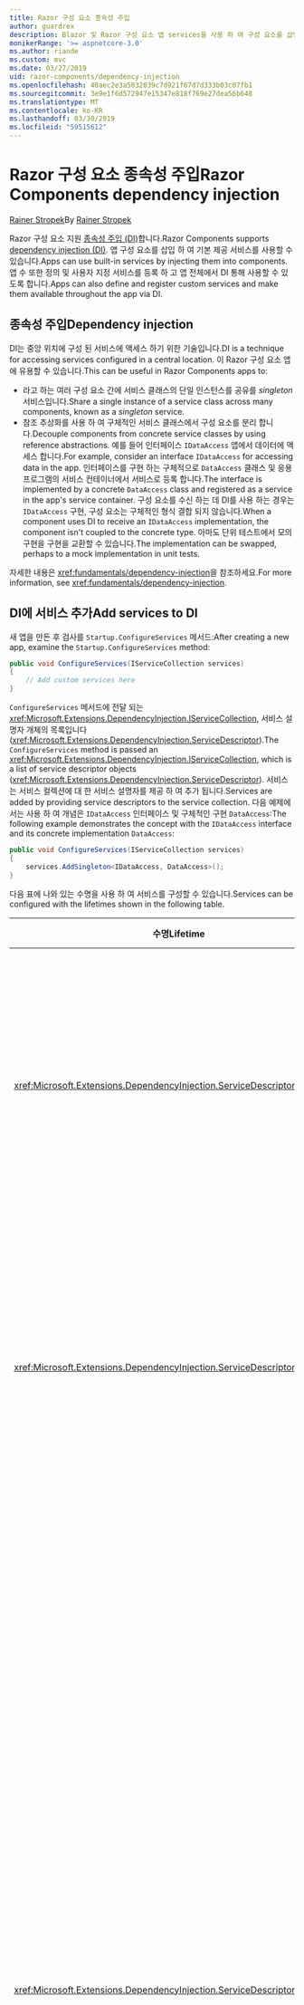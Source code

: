 ```yaml
---
title: Razor 구성 요소 종속성 주입
author: guardrex
description: Blazor 및 Razor 구성 요소 앱 services을 사용 하 여 구성 요소를 삽입 하 여는 방법을 참조 하세요.
monikerRange: '>= aspnetcore-3.0'
ms.author: riande
ms.custom: mvc
ms.date: 03/27/2019
uid: razor-components/dependency-injection
ms.openlocfilehash: 40aec2e3a5032039c7d921f67d7d333b03c07fb1
ms.sourcegitcommit: 3e9e1f6d572947e15347e818f769e27dea56b648
ms.translationtype: MT
ms.contentlocale: ko-KR
ms.lasthandoff: 03/30/2019
ms.locfileid: "59515612"
---
```

# <a name="razor-components-dependency-injection"></a><span data-ttu-id="fb93c-103">Razor 구성 요소 종속성 주입</span><span class="sxs-lookup"><span data-stu-id="fb93c-103">Razor Components dependency injection</span></span>

<span data-ttu-id="fb93c-104">[Rainer Stropek](https://www.timecockpit.com)</span><span class="sxs-lookup"><span data-stu-id="fb93c-104">By [Rainer Stropek](https://www.timecockpit.com)</span></span>

<span data-ttu-id="fb93c-105">Razor 구성 요소 지원 [종속성 주입 (DI)](xref:fundamentals/dependency-injection)합니다.</span><span class="sxs-lookup"><span data-stu-id="fb93c-105">Razor Components supports [dependency injection (DI)](xref:fundamentals/dependency-injection).</span></span> <span data-ttu-id="fb93c-106">앱 구성 요소를 삽입 하 여 기본 제공 서비스를 사용할 수 있습니다.</span><span class="sxs-lookup"><span data-stu-id="fb93c-106">Apps can use built-in services by injecting them into components.</span></span> <span data-ttu-id="fb93c-107">앱 수 또한 정의 및 사용자 지정 서비스를 등록 하 고 앱 전체에서 DI 통해 사용할 수 있도록 합니다.</span><span class="sxs-lookup"><span data-stu-id="fb93c-107">Apps can also define and register custom services and make them available throughout the app via DI.</span></span>

## <a name="dependency-injection"></a><span data-ttu-id="fb93c-108">종속성 주입</span><span class="sxs-lookup"><span data-stu-id="fb93c-108">Dependency injection</span></span>

<span data-ttu-id="fb93c-109">DI는 중앙 위치에 구성 된 서비스에 액세스 하기 위한 기술입니다.</span><span class="sxs-lookup"><span data-stu-id="fb93c-109">DI is a technique for accessing services configured in a central location.</span></span> <span data-ttu-id="fb93c-110">이 Razor 구성 요소 앱에 유용할 수 있습니다.</span><span class="sxs-lookup"><span data-stu-id="fb93c-110">This can be useful in Razor Components apps to:</span></span>

* <span data-ttu-id="fb93c-111">라고 하는 여러 구성 요소 간에 서비스 클래스의 단일 인스턴스를 공유를 *singleton* 서비스입니다.</span><span class="sxs-lookup"><span data-stu-id="fb93c-111">Share a single instance of a service class across many components, known as a *singleton* service.</span></span>
* <span data-ttu-id="fb93c-112">참조 추상화를 사용 하 여 구체적인 서비스 클래스에서 구성 요소를 분리 합니다.</span><span class="sxs-lookup"><span data-stu-id="fb93c-112">Decouple components from concrete service classes by using reference abstractions.</span></span> <span data-ttu-id="fb93c-113">예를 들어 인터페이스 `IDataAccess` 앱에서 데이터에 액세스 합니다.</span><span class="sxs-lookup"><span data-stu-id="fb93c-113">For example, consider an interface `IDataAccess` for accessing data in the app.</span></span> <span data-ttu-id="fb93c-114">인터페이스를 구현 하는 구체적으로 `DataAccess` 클래스 및 응용 프로그램의 서비스 컨테이너에서 서비스로 등록 합니다.</span><span class="sxs-lookup"><span data-stu-id="fb93c-114">The interface is implemented by a concrete `DataAccess` class and registered as a service in the app's service container.</span></span> <span data-ttu-id="fb93c-115">구성 요소를 수신 하는 데 DI를 사용 하는 경우는 `IDataAccess` 구현, 구성 요소는 구체적인 형식 결합 되지 않습니다.</span><span class="sxs-lookup"><span data-stu-id="fb93c-115">When a component uses DI to receive an `IDataAccess` implementation, the component isn't coupled to the concrete type.</span></span> <span data-ttu-id="fb93c-116">아마도 단위 테스트에서 모의 구현을 구현을 교환할 수 있습니다.</span><span class="sxs-lookup"><span data-stu-id="fb93c-116">The implementation can be swapped, perhaps to a mock implementation in unit tests.</span></span>

<span data-ttu-id="fb93c-117">자세한 내용은 <xref:fundamentals/dependency-injection>을 참조하세요.</span><span class="sxs-lookup"><span data-stu-id="fb93c-117">For more information, see <xref:fundamentals/dependency-injection>.</span></span>

## <a name="add-services-to-di"></a><span data-ttu-id="fb93c-118">DI에 서비스 추가</span><span class="sxs-lookup"><span data-stu-id="fb93c-118">Add services to DI</span></span>

<span data-ttu-id="fb93c-119">새 앱을 만든 후 검사를 `Startup.ConfigureServices` 메서드:</span><span class="sxs-lookup"><span data-stu-id="fb93c-119">After creating a new app, examine the `Startup.ConfigureServices` method:</span></span>

```csharp
public void ConfigureServices(IServiceCollection services)
{
    // Add custom services here
}
```

<span data-ttu-id="fb93c-120">`ConfigureServices` 메서드에 전달 되는 <xref:Microsoft.Extensions.DependencyInjection.IServiceCollection>, 서비스 설명자 개체의 목록입니다 (<xref:Microsoft.Extensions.DependencyInjection.ServiceDescriptor>).</span><span class="sxs-lookup"><span data-stu-id="fb93c-120">The `ConfigureServices` method is passed an <xref:Microsoft.Extensions.DependencyInjection.IServiceCollection>, which is a list of service descriptor objects (<xref:Microsoft.Extensions.DependencyInjection.ServiceDescriptor>).</span></span> <span data-ttu-id="fb93c-121">서비스는 서비스 컬렉션에 대 한 서비스 설명자를 제공 하 여 추가 됩니다.</span><span class="sxs-lookup"><span data-stu-id="fb93c-121">Services are added by providing service descriptors to the service collection.</span></span> <span data-ttu-id="fb93c-122">다음 예제에서는 사용 하 여 개념은 `IDataAccess` 인터페이스 및 구체적인 구현 `DataAccess`:</span><span class="sxs-lookup"><span data-stu-id="fb93c-122">The following example demonstrates the concept with the `IDataAccess` interface and its concrete implementation `DataAccess`:</span></span>

```csharp
public void ConfigureServices(IServiceCollection services)
{
    services.AddSingleton<IDataAccess, DataAccess>();
}
```

<span data-ttu-id="fb93c-123">다음 표에 나와 있는 수명을 사용 하 여 서비스를 구성할 수 있습니다.</span><span class="sxs-lookup"><span data-stu-id="fb93c-123">Services can be configured with the lifetimes shown in the following table.</span></span>

| <span data-ttu-id="fb93c-124">수명</span><span class="sxs-lookup"><span data-stu-id="fb93c-124">Lifetime</span></span> | <span data-ttu-id="fb93c-125">설명</span><span class="sxs-lookup"><span data-stu-id="fb93c-125">Description</span></span> |
| -------- | ----------- |
| <xref:Microsoft.Extensions.DependencyInjection.ServiceDescriptor.Singleton*> | <span data-ttu-id="fb93c-126">DI 만듭니다는 *단일 인스턴스* 서비스입니다.</span><span class="sxs-lookup"><span data-stu-id="fb93c-126">DI creates a *single instance* of the service.</span></span> <span data-ttu-id="fb93c-127">필요한 모든 구성 요소는 `Singleton` 서비스는 동일한 서비스의 인스턴스를 받습니다.</span><span class="sxs-lookup"><span data-stu-id="fb93c-127">All components requiring a `Singleton` service receive an instance of the same service.</span></span> |
| <xref:Microsoft.Extensions.DependencyInjection.ServiceDescriptor.Transient*> | <span data-ttu-id="fb93c-128">구성 요소를 때마다의 인스턴스를 가져옵니다을 `Transient` 서비스 수신한 서비스 컨테이너에서를 *새 인스턴스* 서비스입니다.</span><span class="sxs-lookup"><span data-stu-id="fb93c-128">Whenever a component obtains an instance of a `Transient` service from the service container, it receives a *new instance* of the service.</span></span> |
| <xref:Microsoft.Extensions.DependencyInjection.ServiceDescriptor.Scoped*> | <span data-ttu-id="fb93c-129">현재 클라이언트 쪽 Blazor DI 범위 개념이 필요는 없습니다.</span><span class="sxs-lookup"><span data-stu-id="fb93c-129">Client-side Blazor doesn't currently have the concept of DI scopes.</span></span> <span data-ttu-id="fb93c-130">`Scoped` 처럼 `Singleton`합니다.</span><span class="sxs-lookup"><span data-stu-id="fb93c-130">`Scoped` behaves like `Singleton`.</span></span> <span data-ttu-id="fb93c-131">그러나 ASP.NET Core Razor 구성 요소를 지원 합니다 `Scoped` 수명입니다.</span><span class="sxs-lookup"><span data-stu-id="fb93c-131">However, ASP.NET Core Razor Components support the `Scoped` lifetime.</span></span> <span data-ttu-id="fb93c-132">Razor 구성 요소를 연결으로 범위가 지정 된 서비스를 등록 하는 범위가 지정 됩니다.</span><span class="sxs-lookup"><span data-stu-id="fb93c-132">In a Razor Component, a scoped service registration is scoped to the connection.</span></span> <span data-ttu-id="fb93c-133">이러한 이유로 범위가 지정 된 서비스를 사용 하는 현재 사용자에 게 범위가 지정 되어야 합니다는 서비스에 대 한 기본 현재는 클라이언트 쪽에서 실행 하는 경우에 브라우저에서 합니다.</span><span class="sxs-lookup"><span data-stu-id="fb93c-133">For this reason, using scoped services is preferred for services that should be scoped to the current user, even if the current intent is to run client-side in the browser.</span></span> |

<span data-ttu-id="fb93c-134">DI 시스템은 ASP.NET Core에서 DI 시스템을 기반으로 합니다.</span><span class="sxs-lookup"><span data-stu-id="fb93c-134">The DI system is based on the DI system in ASP.NET Core.</span></span> <span data-ttu-id="fb93c-135">자세한 내용은 <xref:fundamentals/dependency-injection>을 참조하세요.</span><span class="sxs-lookup"><span data-stu-id="fb93c-135">For more information, see <xref:fundamentals/dependency-injection>.</span></span>

## <a name="default-services"></a><span data-ttu-id="fb93c-136">기본 서비스</span><span class="sxs-lookup"><span data-stu-id="fb93c-136">Default services</span></span>

<span data-ttu-id="fb93c-137">기본 서비스는 앱의 서비스 컬렉션에 자동으로 추가 됩니다.</span><span class="sxs-lookup"><span data-stu-id="fb93c-137">Default services are automatically added to the app's service collection.</span></span>

| <span data-ttu-id="fb93c-138">서비스</span><span class="sxs-lookup"><span data-stu-id="fb93c-138">Service</span></span> | <span data-ttu-id="fb93c-139">설명</span><span class="sxs-lookup"><span data-stu-id="fb93c-139">Description</span></span> |
| ------- | ----------- |
| <xref:System.Net.Http.HttpClient> | <span data-ttu-id="fb93c-140">HTTP 요청 송수신 (singleton) URI로 식별 되는 리소스에서 HTTP 응답에 대 한 메서드를 제공 합니다.</span><span class="sxs-lookup"><span data-stu-id="fb93c-140">Provides methods for sending HTTP requests and receiving HTTP responses from a resource identified by a URI (singleton).</span></span> <span data-ttu-id="fb93c-141">이 인스턴스의 `HttpClient` 브라우저를 사용 하 여 백그라운드에서 HTTP 트래픽을 처리 합니다.</span><span class="sxs-lookup"><span data-stu-id="fb93c-141">Note that this instance of `HttpClient` uses the browser for handling the HTTP traffic in the background.</span></span> <span data-ttu-id="fb93c-142">[HttpClient.BaseAddress](xref:System.Net.Http.HttpClient.BaseAddress) 앱의 기본 URI 접두사를 자동으로 설정 됩니다.</span><span class="sxs-lookup"><span data-stu-id="fb93c-142">[HttpClient.BaseAddress](xref:System.Net.Http.HttpClient.BaseAddress) is automatically set to the base URI prefix of the app.</span></span> <span data-ttu-id="fb93c-143">`HttpClient` 클라이언트 쪽 Blazor 앱에만 제공 됩니다.</span><span class="sxs-lookup"><span data-stu-id="fb93c-143">`HttpClient` is only provided to client-side Blazor apps.</span></span> |
| `IJSRuntime` | <span data-ttu-id="fb93c-144">호출 될 수 있습니다 디스패치해야 하는 JavaScript 런타임 인스턴스를 나타냅니다.</span><span class="sxs-lookup"><span data-stu-id="fb93c-144">Represents an instance of a JavaScript runtime to which calls may be dispatched.</span></span> <span data-ttu-id="fb93c-145">자세한 내용은 <xref:razor-components/javascript-interop>을 참조하세요.</span><span class="sxs-lookup"><span data-stu-id="fb93c-145">For more information, see <xref:razor-components/javascript-interop>.</span></span> |
| `IUriHelper` | <span data-ttu-id="fb93c-146">Uri 및 탐색 상태 (단일 항목)를 사용 하 여 작업에 대 한 도우미를 포함 합니다.</span><span class="sxs-lookup"><span data-stu-id="fb93c-146">Contains helpers for working with URIs and navigation state (singleton).</span></span> <span data-ttu-id="fb93c-147">`IUriHelper` Blazor 및 Razor 구성 요소를 모두 앱에 제공 됩니다.</span><span class="sxs-lookup"><span data-stu-id="fb93c-147">`IUriHelper` is provided to both Blazor and Razor Components apps.</span></span> |

<span data-ttu-id="fb93c-148">기본 템플릿을 통해 추가 하는 기본 서비스 공급자 대신 사용자 지정 서비스 공급자를 사용 하는 것이 가능 합니다.</span><span class="sxs-lookup"><span data-stu-id="fb93c-148">It's possible to use a custom service provider instead of the default service provider added by the default template.</span></span> <span data-ttu-id="fb93c-149">사용자 지정 서비스 공급자 표에 나열 된 기본 서비스를 자동으로 제공 하지 않습니다.</span><span class="sxs-lookup"><span data-stu-id="fb93c-149">A custom service provider doesn't automatically provide the default services listed in the table.</span></span> <span data-ttu-id="fb93c-150">사용자 지정 서비스 공급자를 사용 하는 표에 표시 된 서비스가 필요 하는 경우 새 서비스 공급자에 필요한 서비스를 추가 합니다.</span><span class="sxs-lookup"><span data-stu-id="fb93c-150">If you use a custom service provider and require any of the services shown in the table, add the required services to the new service provider.</span></span>

## <a name="request-a-service-in-a-component"></a><span data-ttu-id="fb93c-151">구성 요소에서 서비스 요청</span><span class="sxs-lookup"><span data-stu-id="fb93c-151">Request a service in a component</span></span>

<span data-ttu-id="fb93c-152">서비스 서비스 컬렉션에 추가 된 후 서비스를 사용 하 여 구성 요소 Razor 템플릿에 삽입 합니다 [ @inject ](xref:mvc/views/razor#section-4) Razor 지시문입니다.</span><span class="sxs-lookup"><span data-stu-id="fb93c-152">After services are added to the service collection, inject the services into the components' Razor templates using the [@inject](xref:mvc/views/razor#section-4) Razor directive.</span></span> <span data-ttu-id="fb93c-153">`@inject` 두 매개 변수가 있습니다.</span><span class="sxs-lookup"><span data-stu-id="fb93c-153">`@inject` has two parameters:</span></span>

* <span data-ttu-id="fb93c-154">유형 이름: 삽입할 서비스의 형식입니다.</span><span class="sxs-lookup"><span data-stu-id="fb93c-154">Type name: The type of the service to inject.</span></span>
* <span data-ttu-id="fb93c-155">속성 이름: 삽입 된 app service를 수신 하는 속성의 이름입니다.</span><span class="sxs-lookup"><span data-stu-id="fb93c-155">Property name: The name of the property receiving the injected app service.</span></span> <span data-ttu-id="fb93c-156">참고 속성 수동으로 만들기를 필요 하지 않습니다.</span><span class="sxs-lookup"><span data-stu-id="fb93c-156">Note that the property doesn't require manual creation.</span></span> <span data-ttu-id="fb93c-157">컴파일러는 속성을 만듭니다.</span><span class="sxs-lookup"><span data-stu-id="fb93c-157">The compiler creates the property.</span></span>

<span data-ttu-id="fb93c-158">자세한 내용은 <xref:mvc/views/dependency-injection>을 참조하세요.</span><span class="sxs-lookup"><span data-stu-id="fb93c-158">For more information, see <xref:mvc/views/dependency-injection>.</span></span>

<span data-ttu-id="fb93c-159">사용 하 여 `@inject` 문을 서로 다른 서비스를 삽입 합니다.</span><span class="sxs-lookup"><span data-stu-id="fb93c-159">Use multiple `@inject` statements to inject different services.</span></span>

<span data-ttu-id="fb93c-160">다음 예제에서는 `@inject`을 사용하는 방법을 보여 줍니다.</span><span class="sxs-lookup"><span data-stu-id="fb93c-160">The following example shows how to use `@inject`.</span></span> <span data-ttu-id="fb93c-161">서비스 구현 `Services.IDataAccess` 구성 요소의 속성에 주입 됩니다 `DataRepository`합니다.</span><span class="sxs-lookup"><span data-stu-id="fb93c-161">The service implementing `Services.IDataAccess` is injected into the component's property `DataRepository`.</span></span> <span data-ttu-id="fb93c-162">만 코드를 사용 하는 방식을 참고 합니다 `IDataAccess` 추상화 합니다.</span><span class="sxs-lookup"><span data-stu-id="fb93c-162">Note how the code is only using the `IDataAccess` abstraction:</span></span>

[!code-cshtml[](dependency-injection/samples_snapshot/3.x/CustomerList.cshtml?highlight=2-3,23)]

<span data-ttu-id="fb93c-163">내부적으로 생성 된 속성 (`DataRepository`)으로 데코 레이트 된는 `InjectAttribute` 특성입니다.</span><span class="sxs-lookup"><span data-stu-id="fb93c-163">Internally, the generated property (`DataRepository`) is decorated with the `InjectAttribute` attribute.</span></span> <span data-ttu-id="fb93c-164">일반적으로이 특성을 직접 사용 되지 않습니다.</span><span class="sxs-lookup"><span data-stu-id="fb93c-164">Typically, this attribute isn't used directly.</span></span> <span data-ttu-id="fb93c-165">기본 클래스는 구성 요소에 필요한 경우 삽입 된 속성은 또한 필수 기본 클래스에 대 한 `InjectAttribute` 수동으로 추가할 수 있습니다.</span><span class="sxs-lookup"><span data-stu-id="fb93c-165">If a base class is required for components and injected properties are also required for the base class, `InjectAttribute` can be manually added:</span></span>

```csharp
public class ComponentBase : IComponent
{
    // Dependency injection works even if using the
    // InjectAttribute in a component's base class.
    [Inject]
    protected IDataAccess DataRepository { get; set; }
    ...
}
```

<span data-ttu-id="fb93c-166">기본 클래스에서 파생 된 구성 요소에는 `@inject` 지시문은 필요 하지 않습니다.</span><span class="sxs-lookup"><span data-stu-id="fb93c-166">In components derived from the base class, the `@inject` directive isn't required.</span></span> <span data-ttu-id="fb93c-167">`InjectAttribute` 기본 클래스는 충분 합니다.</span><span class="sxs-lookup"><span data-stu-id="fb93c-167">The `InjectAttribute` of the base class is sufficient:</span></span>

```cshtml
@page "/demo"
@inherits ComponentBase

<h1>Demo Component</h1>
```

## <a name="dependency-injection-in-services"></a><span data-ttu-id="fb93c-168">서비스에서 종속성 주입</span><span class="sxs-lookup"><span data-stu-id="fb93c-168">Dependency injection in services</span></span>

<span data-ttu-id="fb93c-169">복잡 한 서비스에는 추가 서비스 필요할 수 있습니다.</span><span class="sxs-lookup"><span data-stu-id="fb93c-169">Complex services might require additional services.</span></span> <span data-ttu-id="fb93c-170">이전 예에서 `DataAccess` 필요할 수 있습니다는 `HttpClient` 기본 서비스입니다.</span><span class="sxs-lookup"><span data-stu-id="fb93c-170">In the prior example, `DataAccess` might require the `HttpClient` default service.</span></span> <span data-ttu-id="fb93c-171">`@inject` (또는 `InjectAttribute`) 서비스에서 사용 하기 위해 사용할 수 없습니다.</span><span class="sxs-lookup"><span data-stu-id="fb93c-171">`@inject` (or the `InjectAttribute`) isn't available for use in services.</span></span> <span data-ttu-id="fb93c-172">*생성자 주입* 대신 사용 해야 합니다.</span><span class="sxs-lookup"><span data-stu-id="fb93c-172">*Constructor injection* must be used instead.</span></span> <span data-ttu-id="fb93c-173">필요한 서비스는 서비스의 생성자에 매개 변수를 추가 하 여 추가 됩니다.</span><span class="sxs-lookup"><span data-stu-id="fb93c-173">Required services are added by adding parameters to the service's constructor.</span></span> <span data-ttu-id="fb93c-174">종속성 주입 된 서비스를 만들 때이 생성자에 필요 하며, 적절 하 게 제공 서비스 인식 합니다.</span><span class="sxs-lookup"><span data-stu-id="fb93c-174">When dependency injection creates the service, it recognizes the services it requires in the constructor and provides them accordingly.</span></span>

```csharp
public class DataAccess : IDataAccess
{
    // The constructor receives an HttpClient via dependency
    // injection. HttpClient is a default service.
    public DataAccess(HttpClient client)
    {
        ...
    }
}
```

<span data-ttu-id="fb93c-175">생성자 주입을 위한 필수 조건:</span><span class="sxs-lookup"><span data-stu-id="fb93c-175">Prerequisites for constructor injection:</span></span>

* <span data-ttu-id="fb93c-176">인수 모두 수행할 수 있습니다 종속성 주입으로 생성자가 하나 있어야 합니다.</span><span class="sxs-lookup"><span data-stu-id="fb93c-176">There must be one constructor whose arguments can all be fulfilled by dependency injection.</span></span> <span data-ttu-id="fb93c-177">DI에서 포함 하지 않는 추가 매개 변수는 기본값을 지정 하는 경우 허용 되는 참고 합니다.</span><span class="sxs-lookup"><span data-stu-id="fb93c-177">Note that additional parameters not covered by DI are allowed if they specify default values.</span></span>
* <span data-ttu-id="fb93c-178">해당 생성자 없어야 *공용*합니다.</span><span class="sxs-lookup"><span data-stu-id="fb93c-178">The applicable constructor must be *public*.</span></span>
* <span data-ttu-id="fb93c-179">해당 생성자가 하나 여야 합니다.</span><span class="sxs-lookup"><span data-stu-id="fb93c-179">There must only be one applicable constructor.</span></span> <span data-ttu-id="fb93c-180">모호성을 발생 시 DI에 예외가 throw 됩니다.</span><span class="sxs-lookup"><span data-stu-id="fb93c-180">In case of an ambiguity, DI throws an exception.</span></span>

## <a name="additional-resources"></a><span data-ttu-id="fb93c-181">추가 자료</span><span class="sxs-lookup"><span data-stu-id="fb93c-181">Additional resources</span></span>

* <xref:fundamentals/dependency-injection>
* <xref:mvc/views/dependency-injection>
